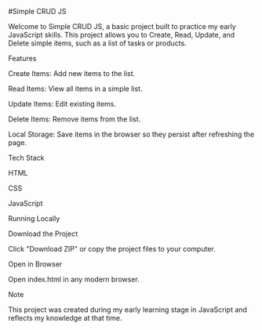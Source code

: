 #Simple CRUD JS

Welcome to Simple CRUD JS, a basic project built to practice my early JavaScript skills. This project allows you to Create, Read, Update, and Delete simple items, such as a list of tasks or products.

Features

Create Items: Add new items to the list.

Read Items: View all items in a simple list.

Update Items: Edit existing items.

Delete Items: Remove items from the list.

Local Storage: Save items in the browser so they persist after refreshing the page.

Tech Stack

HTML

CSS

JavaScript

Running Locally

Download the Project

Click "Download ZIP" or copy the project files to your computer.

Open in Browser

Open index.html in any modern browser.

Note

This project was created during my early learning stage in JavaScript and reflects my knowledge at that time.
